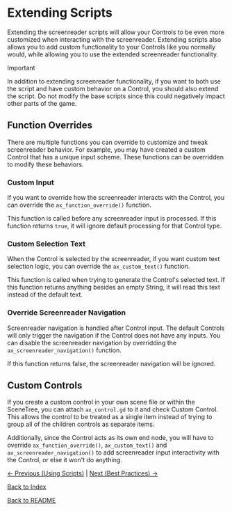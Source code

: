 # Extending Scripts

Extending the screenreader scripts will allow your Controls to be even more customized when interacting with the screenreader. Extending scripts also allows you to add custom functionality to your Controls like you normally would, while allowing you to use the extended screenreader functionality.

> [!IMPORTANT]  
> In addition to extending screenreader functionality, if you want to both use the script and have custom behavior on a Control, you should also extend the script. Do not modify the base scripts since this could negatively impact other parts of the game.

## Function Overrides

There are multiple functions you can override to customize and tweak screenreader behavior. For example, you may have created a custom Control that has a unique input scheme. These functions can be overridden to modify these behaviors.

### Custom Input

If you want to override how the screenreader interacts with the Control, you can override the ``ax_function_override()`` function.

This function is called before any screenreader input is processed. If this function returns ``true``, it will ignore default processing for that Control type.

### Custom Selection Text

When the Control is selected by the screenreader, if you want custom text selection logic, you can override the ``ax_custom_text()`` function.

This function is called when trying to generate the Control's selected text. If this function returns anything besides an empty String, it will read this text instead of the default text.

### Override Screenreader Navigation

Screenreader navigation is handled after Control input. The default Controls will only trigger the navigation if the Control does not have any inputs. You can disable the screenreader navigation by overridding the ``ax_screenreader_navigation()`` function.

If this function returns false, the screenreader navigation will be ignored.

## Custom Controls

If you create a custom control in your own scene file or within the SceneTree, you can attach ``ax_control.gd`` to it and check Custom Control. This allows the control to be treated as a single item instead of trying to group all of the children controls as separate items.

Additionally, since the Control acts as its own end node, you will have to override ``ax_function_override()``, ``ax_custom_text()`` and ``ax_screenreader_navigation()`` to add screenreader input interactivity with the Control, or else it won't do anything.

[<- Previous (Using Scripts)](using_scripts.md)
 | [Next (Best Practices) ->](best_practices.md)

[Back to Index](index.md)

[Back to README](../../README.md)
